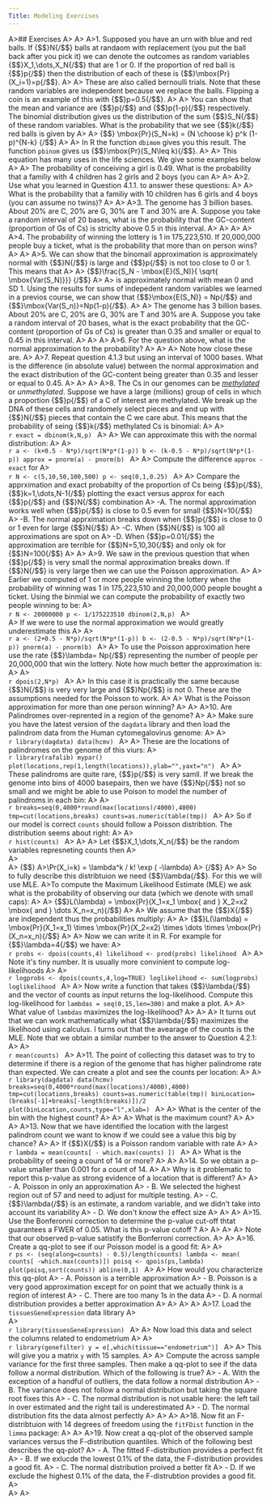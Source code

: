 ```yaml
---
Title: Modeling Exercises
---
```


A>## Exercises
A>
A>
A>1. Supposed you have an urn with blue and red balls. If {$$}N{/$$} balls at randaom with replacement (you put the ball back after you pick it) we can denote the outcomes as random variables {$$}X_1,\dots,X_N{/$$} that are 1 or 0. If the proportion of red ball is {$$}p{/$$} then the distribution of each of these is {$$}\mbox{Pr}(X_i=1)=p{/$$}. 
A>
A>    These are also called bernoulli trials. Note that these random variables are independent because we replace the balls. Flipping a coin is an example of this with {$$}p=0.5{/$$}. 
A>
A>    You can show that the mean and variance are {$$}p{/$$} and {$$}p(1-p){/$$} respectively. The binomial distribution gives us the distribution of the sum {$$}S_N{/$$} of these random variables. What is the probability that we see {$$}k{/$$} red balls is given by 
A>
A>    {$$} \mbox{Pr}(S_N=k) = {N \choose k} p^k (1-p)^{N-k} {/$$}
A>
A>    In R the function `dbimom` gives you this result. The function `pbinom` gives us {$$}\mbox{Pr}(S_N\leq k){/$$}.
A>
A>    This equation has many uses in the life sciences. We give some examples below
A>
A>    The probability of conceiving a girl is 0.49. What is the probability that a familiy with 4 children has 2 girls and 2 boys (you can 
A>
A>
A>2. Use what you learned in Question 4.1.1. to answer these questions:
A>
A>    What is the probability that a familiy with 10 children has 6 girls and 4 boys (you can assume no twins)?
A>
A>
A>3. The genome has 3 billion bases. About  20% are C, 20% are G, 30% are T and 30% are A. Suppose you take a random interval of 20 bases, what is the probability that the GC-content (proportion of Gs of Cs) is striclty above 0.5 in this interval.
A>
A>
A>
A>
A>4. The probability of winning the lottery is 1 in  175,223,510. If 20,000,000 people buy a ticket, what is the probability that more than on person wins?
A>
A>
A>5. We can show that the binomail approximation is approximately normal with {$$}N{/$$} is large and {$$}p{/$$} is not too close to 0 or 1. This means that 
A>
A>    {$$}\frac{S_N - \mbox{E}(S_N)}{ \sqrt{ \mbox{Var(S_N)}}} {/$$} 
A>
A>    is approximately normal with mean 0 and SD 1. Using the results for sums of indepedent random variables we learned in a previos course, we can show that {$$}\mbox{E(S_N)} = Np{/$$} and {$$}\mbox{Var(S_n)}=Np(1-p){/$$}. 
A>
A>    The genome has 3 billion bases. About  20% are C, 20% are G, 30% are T and 30% are A. Suppose you take a random interval of 20 bases, what is the exact probability that the GC-content (proportion of Gs of Cs) is greater than 0.35 and smaller or equal to 0.45 in this interval.
A>
A>
A>
A>6. For the question above, what is the normal approximation to the probability?
A>
A>
A>    Note how close these are. 
A>
A>7. Repeat question 4.1.3 but using an interval of 1000 bases. What is the difference (in absolute value) between the normal approximation and the exact distribution of the GC-content being greater than 0.35 and lesser or equal to 0.45.
A>
A>
A>
A>8. The Cs in our genomes can be [_methylated_](http://en.wikipedia.org/wiki/DNA_methylation) or _unmethylated_. Suppose we have a large (millions) group of cells in which a proportion {$$}p{/$$} of a C of interest are methylated. We break up the DNA of these cells and randomely select pieces and end up with {$$}N{/$$} pieces that contain the C we care abut. This means that the probability of seing {$$}k{/$$} methylated Cs is binomial:
A>
A>    
    ```r
    exact = dbinom(k,N,p)
    ```
A>
A>    We can approximate this with the normal distribution:
A>
A>    
    ```r
    a <- (k+0.5 - N*p)/sqrt(N*p*(1-p))
    b <- (k-0.5 - N*p)/sqrt(N*p*(1-p))
    approx = pnorm(a) - pnorm(b)
    ```
A>
A>    Compute the difference `approx - exact` for 
A>    
    ```r
    N <- c(5,10,50,100,500)
    p <- seq(0,1,0.25)
    ```
A>
A>    Compare the apprximation and exact probabilty of the proportion of Cs being {$$}p{/$$}, {$$}k=1,\dots,N-1{/$$} plotting the exact versus approx for each {$$}p{/$$} and {$$}N{/$$} combination
A>    -A. The normal approximation works well when {$$}p{/$$} is close to 0.5 even for small {$$}N=10{/$$}
A>    -B. The normal apprximation breaks down when {$$}p{/$$} is close to 0 or 1 even for large {$$}N{/$$}
A>    -C. When {$$}N{/$$} is 100 all approximations are spot on
A>    -D. When {$$}p=0.01{/$$} the approximation are terrible for {$$}N=5,10,30{/$$} and only ok for {$$}N=100{/$$}
A>
A>
A>9. We saw in the previous question that when {$$}p{/$$} is very small the normal approximation breaks down. If {$$}N{/$$} is very large then we can use the Poisson approximation. 
A>
A>    Earlier we computed of 1 or more people winning the lottery when the probability of winning was 1 in  175,223,510 and  20,000,000 people bought a ticket. Using the binmial we can compute the probability of exactly two people winning to be:
A>    
    ```r
    N <- 20000000
    p <- 1/175223510
    dbinom(2,N,p)
    ```
A>    
A>    If we were to use the normal approximation we would greatly underestimate this
A>
A>    
    ```r
    a <- (2+0.5 - N*p)/sqrt(N*p*(1-p))
    b <- (2-0.5 - N*p)/sqrt(N*p*(1-p))
    pnorm(a) - pnorm(b)
    ```
A>
A>    To use the Poisson approximation here use the rate {$$}\lambda= Np{/$$} representing the number of people per 20,000,000 that win the lottery. Note how much better the approximation is:
A>
A>    
    ```r
    dpois(2,N*p)
    ```
A>
A>    In this case it is practically the same because {$$}N{/$$} is very very large and {$$}Np{/$$} is not 0. These are the assumptions needed for the Poisson to work. 
A>
A>    What is the Poisson approximation for more than one person winning?
A>
A>
A>10. Are Palindromes over-reprented in a region of the genome?
A>
A>    Make sure you have the latest version of the `dagdata` library and then load the palindrom data from the Human cytomegalovirus genome:
A>
A>    
    ```r
    library(dagdata)
    data(hcmv)
    ```
A>
A>    These are the locations of palindromes on the genome of this viurs:
A>    
    ```r
    library(rafalib)
    mypar()
    plot(locations,rep(1,length(locations)),ylab="",yaxt="n")
    ```
A>
A>    These palindroms are quite rare, {$$}p{/$$} is very samll. If we break the genome into bins of 4000 basepairs, then we have {$$}Np{/$$} not so small and we might be able to use Poison to model the number of palindroms in each bin:
A>
A>    
    ```r
    breaks=seq(0,4000*round(max(locations)/4000),4000)
    tmp=cut(locations,breaks)
    counts=as.numeric(table(tmp))
    ```
A>
A>    So if our model is correct `counts` should follow a Poisson distribtion. The distribution seems about right:
A>
A>    
    ```r
    hist(counts)
    ```
A>
A>
A>    Let {$$}X_1,\dots,X_n{/$$} be the random variables represneting counts then 
A>  
A>  
A>    {$$}
A>\Pr(X_i=k) = \lambda^k / k! \exp ( -\lambda)
A>    {/$$}
A>
A>    So to fully describe this distribtuion we need {$$}\lambda{/$$}. For this we will use MLE.
A>To compute the Maximum Likelihood Estimate (MLE) we ask what is the probability of observing our data (which we denote with small caps):
A>
A>    {$$}L(\lambda) = \mbox{Pr}(X_1=x_1 \mbox{ and } X_2=x2 \mbox{ and } \dots X_n=x_n){/$$}
A>
A>    We assume that the {$$}X{/$$} are independent thus the probabilities multiply:
A>
A>    {$$}L(\lambda) = \mbox{Pr}(X_1=x_1) \times \mbox{Pr}(X_2=x2) \times \dots \times \mbox{Pr}(X_n=x_n){/$$}
A>
A>    Now we can write it in R. For example for {$$}\lambda=4{/$$} we have:
A>    
    ```r
    probs <- dpois(counts,4)
    likelihood <- prod(probs)
    likelihood
    ```
A>
A>    Note it's tiny number. It is usually more convinient to compute log-likelihoods
A>
A>    
    ```r
    logprobs <- dpois(counts,4,log=TRUE)
    loglikelihood <- sum(logprobs)
    loglikelihood
    ```
A>
A>    Now write a function that takes {$$}\lambda{/$$} and the vector of counts as input returns the log-likelihood. Compute this log-likelihood for `lambdas = seq(0,15,len=300)` and make a plot. 
A>
A>    What value of `lambdas` maximizes the log-likelihood? 
A>
A>
A>    It turns out that we can work mathematically what {$$}\lambda{/$$} maximizes the likelihood using calculus. I turns out that the avearage of the counts is the MLE. Note that we obtain a similar number to the answer to Question 4.2.1:
A>
A>    
    ```r
    mean(counts)
    ```
A>
A>11. The point of collecting this dataset was to try to determine if there is a region of the genome that has higher palindrome rate than expected. We can create a plot and see the counts per location:
A>
A>    
    ```r
    library(dagdata)
    data(hcmv)
    breaks=seq(0,4000*round(max(locations)/4000),4000)
    tmp=cut(locations,breaks)
    counts=as.numeric(table(tmp))
    binLocation=(breaks[-1]+breaks[-length(breaks)])/2
    plot(binLocation,counts,type="l",xlab=)
    ```
A>
A>    What is the center of the bin with the highest count?
A>
A>
A>    What is the maximum count? 
A>
A>
A>
A>13. Now that we have identified the location with the largest palindrom count we want to know if we could see a value this big by chance?
A>
A>    If {$$}X{/$$} is a Poisson random variable with rate
A>
A>    
    ```r
    lambda = mean(counts[ - which.max(counts) ])
    ```
A>
A>    What is the probability of seeing a count of 14 or more?
A>
A>
A>14. So we obtain a p-value smaller than 0.001 for a count of 14. 
A>
A>    Why is it problematic to report this p-value as strong evidence of a location that is different?
A>
A>    - A. Poisson in only an approximation
A>    - B. We selected the highest region out of 57 and need to adjust for multiple testing.
A>    - C. {$$}\lambda{/$$} is an estimate, a random variable, and we didn't take into account its variability
A>    - D.  We don't know the effect size
A>
A>
A>
A>15. Use the Bonferonni correction to determine the p-value cut-off thtat guarantees a FWER of 0.05. What is this p-value cutoff ?
A>
A>
A>
A>    Note that our observed p-value satistify the Bonferroni correction. 
A>
A>
A>16. Create a qq-plot to see if our Poisson model is a good fit:
A>
A>    
    ```r
    ps <- (seq(along=counts) - 0.5)/length(counts)
    lambda <- mean( counts[ -which.max(counts)])
    poisq <- qpois(ps,lambda)
    plot(poisq,sort(counts))
    abline(0,1)
    ```
A>
A>    How would you characterize this qq-plot
A>    - A. Poisson is a terrible approximation
A>    - B. Poisson is a very good approximation except for on point that we actually think is a region of interest
A>    - C. There are too many 1s in the data
A>    - D. A normal distribution provides a better approximation
A>
A>
A>
A>
A>17. Load the `tissuesGeneExpression` data library
A>    
A>    
    ```r
    library(tissuesGeneExpression)
    ```
A>
A>    Now load this data and select the columns related to endometrium 
A>
A>    
    ```r
    library(genefilter)
    y = e[,which(tissue=="endometrium")]
    ```
A>
A>    This will give you a matrix `y` with 15 samples.
A>
A>    Compute the across sample variance for the first three samples. Then make a qq-plot to see if the data follow a normal distribution. Which of the following is true?
A>    - A. With the exception of a handful of outliers, the data follow a normal distribution
A>    - B. The variance does not follow a normal distribution but taking the square root fixes this
A>    - C. The normal distribution is not usable here: the left tail in over estimated and the right tail is underestimated
A>    - D. The normal distribution fits the data almost perfectly
A>
A>
A>
A>18. Now fit an F-distribtuion with 14 degrees of freedom using the `fitFDist` function in the `limma` package:
A>
A>
A>19. Now creat a qq-plot of the observed sample variances versus the F-distribution quantiles. Which of the following best describes the qq-plot?
A>    - A. The fitted F-distribution provides a perfect fit
A>    - B. If we exlucde the lowest 0.1% of the data, the F-distribution provides a good fit.
A>    - C. The normal distribution proived a better fit
A>    - D. If we exclude the highest 0.1% of the data, the F-distrubtion provides a good fit.
A>  
A>
A>
